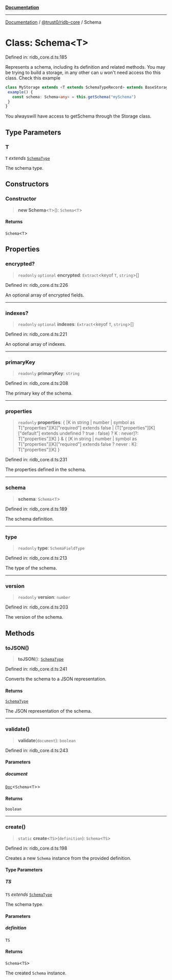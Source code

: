 [**Documentation**](../../../README.md)

***

[Documentation](../../../README.md) / [@trust0/ridb-core](../README.md) / Schema

# Class: Schema\<T\>

Defined in: ridb\_core.d.ts:185

Represents a schema, including its definition and related methods.
You may be trying to build a storage, in any other can u won't need access tho this class.
Check this example 

```typescript
class MyStorage extends <T extends SchemaTypeRecord> extends BaseStorage<T> {
 example() {
   const schema: Schema<any> = this.getSchema("mySchema")
 }
}
```
You alwayswill have access to getSchema through the Storage class.

## Type Parameters

### T

`T` *extends* [`SchemaType`](../type-aliases/SchemaType.md)

The schema type.

## Constructors

### Constructor

> **new Schema**\<`T`\>(): `Schema`\<`T`\>

#### Returns

`Schema`\<`T`\>

## Properties

### encrypted?

> `readonly` `optional` **encrypted**: `Extract`\<keyof `T`, `string`\>[]

Defined in: ridb\_core.d.ts:226

An optional array of encrypted fields.

***

### indexes?

> `readonly` `optional` **indexes**: `Extract`\<keyof `T`, `string`\>[]

Defined in: ridb\_core.d.ts:221

An optional array of indexes.

***

### primaryKey

> `readonly` **primaryKey**: `string`

Defined in: ridb\_core.d.ts:208

The primary key of the schema.

***

### properties

> `readonly` **properties**: \{ \[K in string \| number \| symbol as T\["properties"\]\[K\]\["required"\] extends false \| (T\["properties"\]\[K\]\["default"\] extends undefined ? true : false) ? K : never\]?: T\["properties"\]\[K\] \} & \{ \[K in string \| number \| symbol as T\["properties"\]\[K\]\["required"\] extends false ? never : K\]: T\["properties"\]\[K\] \}

Defined in: ridb\_core.d.ts:231

The properties defined in the schema.

***

### schema

> **schema**: `Schema`\<`T`\>

Defined in: ridb\_core.d.ts:189

The schema definition.

***

### type

> `readonly` **type**: `SchemaFieldType`

Defined in: ridb\_core.d.ts:213

The type of the schema.

***

### version

> `readonly` **version**: `number`

Defined in: ridb\_core.d.ts:203

The version of the schema.

## Methods

### toJSON()

> **toJSON**(): [`SchemaType`](../type-aliases/SchemaType.md)

Defined in: ridb\_core.d.ts:241

Converts the schema to a JSON representation.

#### Returns

[`SchemaType`](../type-aliases/SchemaType.md)

The JSON representation of the schema.

***

### validate()

> **validate**(`document`): `boolean`

Defined in: ridb\_core.d.ts:243

#### Parameters

##### document

[`Doc`](../type-aliases/Doc.md)\<`Schema`\<`T`\>\>

#### Returns

`boolean`

***

### create()

> `static` **create**\<`TS`\>(`definition`): `Schema`\<`TS`\>

Defined in: ridb\_core.d.ts:198

Creates a new `Schema` instance from the provided definition.

#### Type Parameters

##### TS

`TS` *extends* [`SchemaType`](../type-aliases/SchemaType.md)

The schema type.

#### Parameters

##### definition

`TS`

#### Returns

`Schema`\<`TS`\>

The created `Schema` instance.
